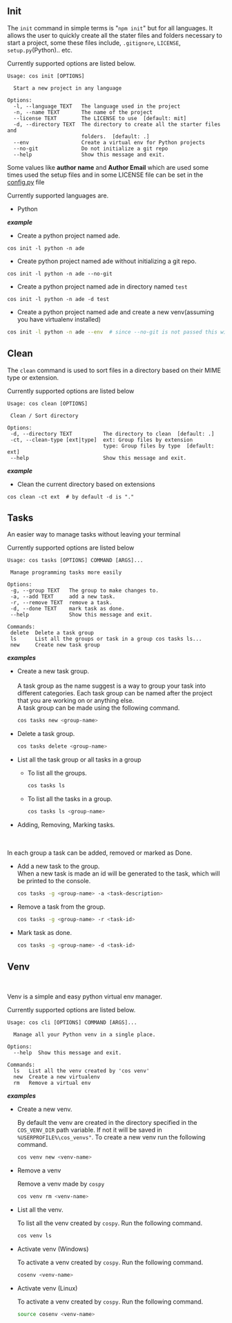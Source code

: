 ## Init

The `init` command in simple terms is "`npm init`" but for all languages. It allows the user to quickly create all the stater files and folders necessary to start a project, some these files include, `.gitignore`, `LICENSE`, `setup.py`(Python).. etc.

Currently supported options are listed below.

```commandline
Usage: cos init [OPTIONS]

  Start a new project in any language

Options:
  -l, --language TEXT   The language used in the project
  -n, --name TEXT       The name of the project
  --license TEXT        The LICENSE to use  [default: mit]
  -d, --directory TEXT  The directory to create all the starter files and
                        folders.  [default: .]
  --env                 Create a virtual env for Python projects
  --no-git              Do not initialize a git repo
  --help                Show this message and exit.   
```

Some values like <b>author name</b> and <b>Author Email</b> which are used some times used the setup files and in some LICENSE file can be set in the [config.py](https://github.com/Adwaith-Rajesh/code-starter/blob/master/cos/config.py) file

Currently supported languages are.
  * Python

___example___

 * Create a python project named ade.
 ```commandline
 cos init -l python -n ade
 ```

 * Create python project named ade without initializing a git repo.
 ```commandline
 cos init -l python -n ade --no-git
 ```

 * Create a python project named ade in directory named `test`
 ```commandline
 cos init -l python -n ade -d test
 ```

 * Create a python project named ade and create a new venv(assuming you have virtualenv installed)
 ```bash
 cos init -l python -n ade --env  # since --no-git is not passed this will also initialize a git repo.
 ```


 ## Clean
 The `clean` command is used to sort files in a directory based on their MIME type or extension.

 Currently supported options are listed below

 ```commandline
 Usage: cos clean [OPTIONS]

  Clean / Sort directory

Options:
  -d, --directory TEXT          The directory to clean  [default: .]
  -ct, --clean-type [ext|type]  ext: Group files by extension       
                                type: Group files by type  [default: ext]
  --help                        Show this message and exit.
 ```

 ___example___

 * Clean the current directory based on extensions
 ```commandline
 cos clean -ct ext  # by default -d is "."
 ```

 ## Tasks
 An easier way to manage tasks without leaving your terminal

 Currently supported options are listed below

 ```commandline
 Usage: cos tasks [OPTIONS] COMMAND [ARGS]...

  Manage programming tasks more easily

Options:
  -g, --group TEXT   The group to make changes to.
  -a, --add TEXT     add a new task.
  -r, --remove TEXT  remove a task.
  -d, --done TEXT    mark task as done.
  --help             Show this message and exit.

Commands:
  delete  Delete a task group
  ls      List all the groups or task in a group cos tasks ls...
  new     Create new task group

 ```

 ___examples___

* Create a new task group.
  <br>
  <br>
  A task group as the name suggest is a way to group your task into different categories. Each task group can be named after the project that you are working on or anything else.
  <br>
  A task group can be made using the following command.
  ```bash
  cos tasks new <group-name>
  ```

* Delete a task group.
  ```bash
  cos tasks delete <group-name>
  ```

* List all the task group or all tasks in a group
  * To list all the groups.
    ```bash
    cos tasks ls
    ```
  * To list all the tasks in a group.
    ```bash
    cos tasks ls <group-name>
    ```
* Adding, Removing, Marking tasks.
<br>
<br>
In each group a task can be added, removed or marked as Done.

  * Add a new task to the group.
    <br>
    When a new task is made an id will be generated to the task, which will be printed to the console.
    ```bash
    cos tasks -g <group-name> -a <task-description>
    ```

  * Remove a task from the group.
    ```bash
    cos tasks -g <group-name> -r <task-id>
    ```
  * Mark task as done.
    ```bash
    cos tasks -g <group-name> -d <task-id>
    ```

## Venv
<br>

Venv is a simple and easy python virtual env manager.

Currently supported options are listed below.
```commandline
Usage: cos cli [OPTIONS] COMMAND [ARGS]...

  Manage all your Python venv in a single place.

Options:
  --help  Show this message and exit.

Commands:
  ls   List all the venv created by 'cos venv'
  new  Create a new virtualenv
  rm   Remove a virtual env
```

___examples___

* Create a new venv.

  By default the venv are created in the directory specified in the `COS_VENV_DIR` path variable. If not it will be saved in `%USERPROFILE%\cos_venvs"`. To create a new venv run the following command.

  ```bash
  cos venv new <venv-name>
  ```

* Remove a venv

  Remove a venv made by `cospy`
   ```bash
   cos venv rm <venv-name>
  ```

* List all the venv.

  To list all the venv created by `cospy`. Run the following command.
  ```bash
  cos venv ls
  ```
* Activate venv (Windows)

  To activate a venv created by `cospy`. Run the following command.

  ```bash
  cosenv <venv-name>
  ```

* Activate venv (Linux)

  To activate a venv created by `cospy`. Run the following command.
  ```bash
  source cosenv <venv-name>
  ```
